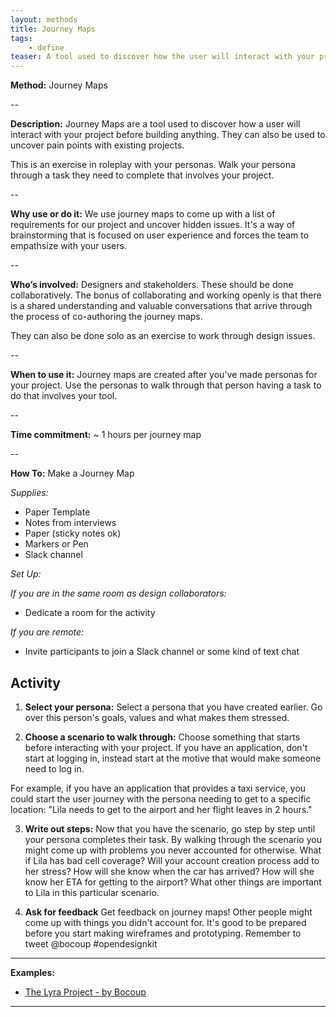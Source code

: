 ```yaml
---
layout: methods
title: Journey Maps
tags:
    - define
teaser: A tool used to discover how the user will interact with your product before you build anything.
---
```


**Method:**  Journey Maps

--

**Description:**
Journey Maps are a tool used to discover how a user will interact with your project before building anything.  They can also be used to uncover pain points with existing projects.

This is an exercise in roleplay with your personas.  Walk your persona through a task they need to complete that involves your project.

--

**Why use or do it:**
We use journey maps to come up with a list of requirements for our project and uncover hidden issues. It's a way of brainstorming that is focused on user experience and forces the team to empathsize with your users.

--

**Who’s involved:** Designers and stakeholders. These should be done collaboratively. The bonus of collaborating and working openly is that there is a shared understanding and valuable conversations that arrive through the process of co-authoring the journey maps.

They can also be done solo as an exercise to work through design issues.

--

**When to use it:**  Journey maps are created after you've made personas for your project. Use the personas to walk through that person having a task to do that involves your tool.

--

**Time commitment:**  ~ 1 hours per journey map

--

**How To:** Make a Journey Map

_Supplies:_
- Paper Template
- Notes from interviews
- Paper (sticky notes ok)
- Markers or Pen
- Slack channel


_Set Up:_

*If you are in the same room as design collaborators:*

-   Dedicate a room for the activity

*If you are remote:*

-   Invite participants to join a Slack channel or some kind of text chat

Activity
---------

1. **Select your persona:** Select a persona that you have created earlier. Go over this person's goals, values and what makes them stressed.

2. **Choose a scenario to walk through:**  Choose something that starts before interacting with your project.  If you have an application, don't start at logging in, instead start at the motive that would make someone need to log in.

For example, if you have an application that provides a taxi service, you could start the user journey with the persona needing to get to a specific location: "Lila needs to get to the airport and her flight leaves in 2 hours."

3. **Write out steps:** Now that you have the scenario, go step by step until your persona completes their task.
By walking through the scenario you might come up with problems you never accounted for otherwise. What if Lila has bad cell coverage? Will your account creation process add to her stress?  How will she know when the car has arrived? How will she know her ETA for getting to the airport?  What other things are important to Lila in this particular scenario.

4. **Ask for feedback** Get feedback on journey maps! Other people might come up with things you didn't account for.  It's good to be prepared before you start making wireframes and prototyping. Remember to tweet @bocoup #opendesignkit


---

**Examples:**
* [The Lyra Project - by Bocoup](https://github.com/vega/lyra/search?q=persona&type=Issues&utf8=%E2%9C%93)

---
